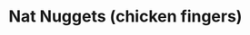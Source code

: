 ---
category: kids
name: Nat Nuggets (chicken fingers)
title: Nat Nuggets (chicken fingers)
price: '9.95'
---